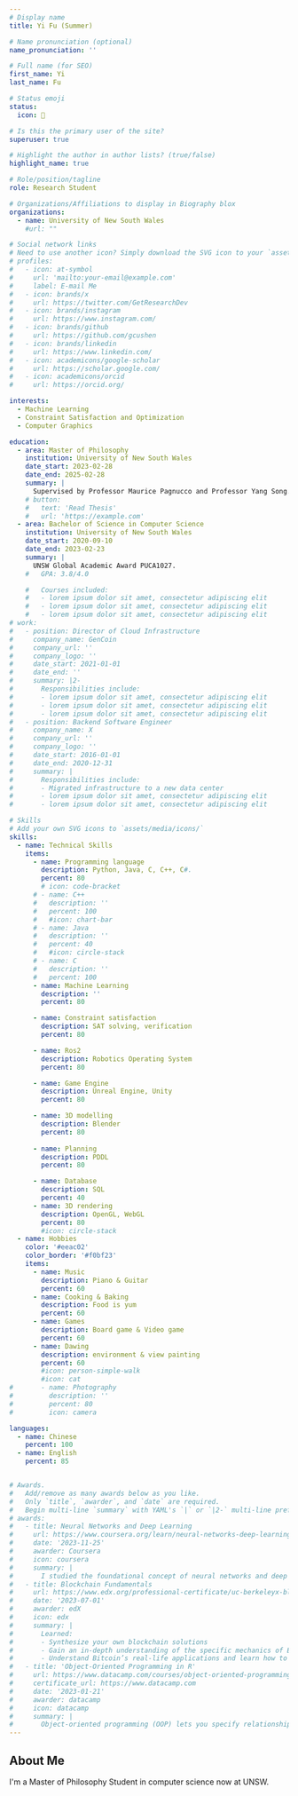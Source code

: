 ```yaml
---
# Display name
title: Yi Fu (Summer)

# Name pronunciation (optional)
name_pronunciation: ''

# Full name (for SEO)
first_name: Yi 
last_name: Fu

# Status emoji
status:
  icon: 🍦

# Is this the primary user of the site?
superuser: true

# Highlight the author in author lists? (true/false)
highlight_name: true

# Role/position/tagline
role: Research Student

# Organizations/Affiliations to display in Biography blox
organizations:
  - name: University of New South Wales
    #url: ""

# Social network links
# Need to use another icon? Simply download the SVG icon to your `assets/media/icons/` folder.
# profiles:
#   - icon: at-symbol
#     url: 'mailto:your-email@example.com'
#     label: E-mail Me
#   - icon: brands/x
#     url: https://twitter.com/GetResearchDev
#   - icon: brands/instagram
#     url: https://www.instagram.com/
#   - icon: brands/github
#     url: https://github.com/gcushen
#   - icon: brands/linkedin
#     url: https://www.linkedin.com/
#   - icon: academicons/google-scholar
#     url: https://scholar.google.com/
#   - icon: academicons/orcid
#     url: https://orcid.org/

interests:
  - Machine Learning 
  - Constraint Satisfaction and Optimization
  - Computer Graphics

education:
  - area: Master of Philosophy
    institution: University of New South Wales
    date_start: 2023-02-28
    date_end: 2025-02-28
    summary: |
      Supervised by Professor Maurice Pagnucco and Professor Yang Song.
    # button:
    #   text: 'Read Thesis'
    #   url: 'https://example.com'
  - area: Bachelor of Science in Computer Science
    institution: University of New South Wales
    date_start: 2020-09-10
    date_end: 2023-02-23
    summary: |
      UNSW Global Academic Award PUCA1027.
    #   GPA: 3.8/4.0

    #   Courses included:
    #   - lorem ipsum dolor sit amet, consectetur adipiscing elit
    #   - lorem ipsum dolor sit amet, consectetur adipiscing elit
    #   - lorem ipsum dolor sit amet, consectetur adipiscing elit
# work:
#   - position: Director of Cloud Infrastructure
#     company_name: GenCoin
#     company_url: ''
#     company_logo: ''
#     date_start: 2021-01-01
#     date_end: ''
#     summary: |2-
#       Responsibilities include:
#       - lorem ipsum dolor sit amet, consectetur adipiscing elit
#       - lorem ipsum dolor sit amet, consectetur adipiscing elit
#       - lorem ipsum dolor sit amet, consectetur adipiscing elit
#   - position: Backend Software Engineer
#     company_name: X
#     company_url: ''
#     company_logo: ''
#     date_start: 2016-01-01
#     date_end: 2020-12-31
#     summary: |
#       Responsibilities include:
#       - Migrated infrastructure to a new data center
#       - lorem ipsum dolor sit amet, consectetur adipiscing elit
#       - lorem ipsum dolor sit amet, consectetur adipiscing elit

# Skills
# Add your own SVG icons to `assets/media/icons/`
skills:
  - name: Technical Skills
    items:
      - name: Programming language
        description: Python, Java, C, C++, C#.
        percent: 80
        # icon: code-bracket
      # - name: C++
      #   description: ''
      #   percent: 100
      #   #icon: chart-bar
      # - name: Java
      #   description: ''
      #   percent: 40
      #   #icon: circle-stack
      # - name: C
      #   description: ''
      #   percent: 100
      - name: Machine Learning 
        description: ''
        percent: 80

      - name: Constraint satisfaction 
        description: SAT solving, verification
        percent: 80

      - name: Ros2 
        description: Robotics Operating System
        percent: 80

      - name: Game Engine
        description: Unreal Engine, Unity
        percent: 80

      - name: 3D modelling
        description: Blender
        percent: 80
      
      - name: Planning
        description: PDDL
        percent: 80

      - name: Database
        description: SQL
        percent: 40
      - name: 3D rendering 
        description: OpenGL, WebGL
        percent: 80
        #icon: circle-stack
  - name: Hobbies
    color: '#eeac02'
    color_border: '#f0bf23'
    items:
      - name: Music
        description: Piano & Guitar
        percent: 60
      - name: Cooking & Baking
        description: Food is yum
        percent: 60
      - name: Games
        description: Board game & Video game
        percent: 60
      - name: Dawing 
        description: environment & view painting
        percent: 60
        #icon: person-simple-walk
        #icon: cat
#       - name: Photography
#         description: ''
#         percent: 80
#         icon: camera

languages:
  - name: Chinese
    percent: 100
  - name: English
    percent: 85


# Awards.
#   Add/remove as many awards below as you like.
#   Only `title`, `awarder`, and `date` are required.
#   Begin multi-line `summary` with YAML's `|` or `|2-` multi-line prefix and indent 2 spaces below.
# awards:
#   - title: Neural Networks and Deep Learning
#     url: https://www.coursera.org/learn/neural-networks-deep-learning
#     date: '2023-11-25'
#     awarder: Coursera
#     icon: coursera
#     summary: |
#       I studied the foundational concept of neural networks and deep learning. By the end, I was familiar with the significant technological trends driving the rise of deep learning; build, train, and apply fully connected deep neural networks; implement efficient (vectorized) neural networks; identify key parameters in a neural network’s architecture; and apply deep learning to your own applications.
#   - title: Blockchain Fundamentals
#     url: https://www.edx.org/professional-certificate/uc-berkeleyx-blockchain-fundamentals
#     date: '2023-07-01'
#     awarder: edX
#     icon: edx
#     summary: |
#       Learned:
#       - Synthesize your own blockchain solutions
#       - Gain an in-depth understanding of the specific mechanics of Bitcoin
#       - Understand Bitcoin’s real-life applications and learn how to attack and destroy Bitcoin, Ethereum, smart contracts and Dapps, and alternatives to Bitcoin’s Proof-of-Work consensus algorithm
#   - title: 'Object-Oriented Programming in R'
#     url: https://www.datacamp.com/courses/object-oriented-programming-with-s3-and-r6-in-r
#     certificate_url: https://www.datacamp.com
#     date: '2023-01-21'
#     awarder: datacamp
#     icon: datacamp
#     summary: |
#       Object-oriented programming (OOP) lets you specify relationships between functions and the objects that they can act on, helping you manage complexity in your code. This is an intermediate level course, providing an introduction to OOP, using the S3 and R6 systems. S3 is a great day-to-day R programming tool that simplifies some of the functions that you write. R6 is especially useful for industry-specific analyses, working with web APIs, and building GUIs.
---
```


## About Me

I'm a Master of Philosophy Student in computer science now at UNSW. 

